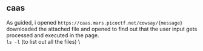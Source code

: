 ## caas

As guided, i opened `https://caas.mars.picoctf.net/cowsay/{message}`
\
downloaded the attached file and opened to find out that the user input gets processed and executed in the page.
\
`ls -l`
(to list out all the files)
\
